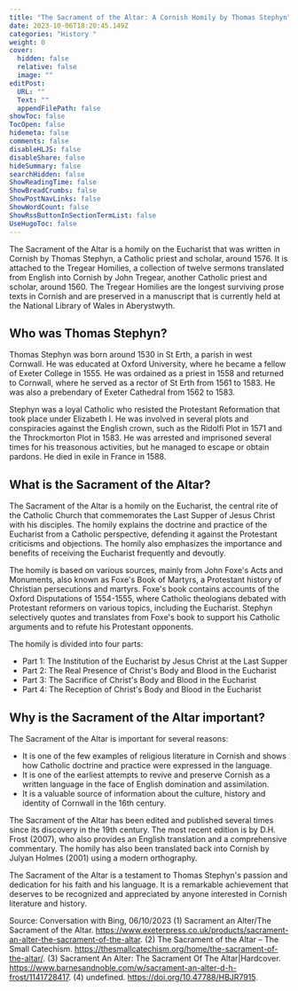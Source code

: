 ```yaml
---
title: "The Sacrament of the Altar: A Cornish Homily by Thomas Stephyn"
date: 2023-10-06T18:20:45.149Z
categories: "History "
weight: 0
cover:
  hidden: false
  relative: false
  image: ""
editPost:
  URL: ""
  Text: ""
  appendFilePath: false
showToc: false
TocOpen: false
hidemeta: false
comments: false
disableHLJS: false
disableShare: false
hideSummary: false
searchHidden: false
ShowReadingTime: false
ShowBreadCrumbs: false
ShowPostNavLinks: false
ShowWordCount: false
ShowRssButtonInSectionTermList: false
UseHugoToc: false
---
```

The Sacrament of the Altar is a homily on the Eucharist that was written in Cornish by Thomas Stephyn, a Catholic priest and scholar, around 1576. It is attached to the Tregear Homilies, a collection of twelve sermons translated from English into Cornish by John Tregear, another Catholic priest and scholar, around 1560. The Tregear Homilies are the longest surviving prose texts in Cornish and are preserved in a manuscript that is currently held at the National Library of Wales in Aberystwyth.

## Who was Thomas Stephyn?

Thomas Stephyn was born around 1530 in St Erth, a parish in west Cornwall. He was educated at Oxford University, where he became a fellow of Exeter College in 1555. He was ordained as a priest in 1558 and returned to Cornwall, where he served as a rector of St Erth from 1561 to 1583. He was also a prebendary of Exeter Cathedral from 1562 to 1583.

Stephyn was a loyal Catholic who resisted the Protestant Reformation that took place under Elizabeth I. He was involved in several plots and conspiracies against the English crown, such as the Ridolfi Plot in 1571 and the Throckmorton Plot in 1583. He was arrested and imprisoned several times for his treasonous activities, but he managed to escape or obtain pardons. He died in exile in France in 1588.

## What is the Sacrament of the Altar?

The Sacrament of the Altar is a homily on the Eucharist, the central rite of the Catholic Church that commemorates the Last Supper of Jesus Christ with his disciples. The homily explains the doctrine and practice of the Eucharist from a Catholic perspective, defending it against the Protestant criticisms and objections. The homily also emphasizes the importance and benefits of receiving the Eucharist frequently and devoutly.

The homily is based on various sources, mainly from John Foxe's Acts and Monuments, also known as Foxe's Book of Martyrs, a Protestant history of Christian persecutions and martyrs. Foxe's book contains accounts of the Oxford Disputations of 1554-1555, where Catholic theologians debated with Protestant reformers on various topics, including the Eucharist. Stephyn selectively quotes and translates from Foxe's book to support his Catholic arguments and to refute his Protestant opponents.

The homily is divided into four parts:

- Part 1: The Institution of the Eucharist by Jesus Christ at the Last Supper
- Part 2: The Real Presence of Christ's Body and Blood in the Eucharist
- Part 3: The Sacrifice of Christ's Body and Blood in the Eucharist
- Part 4: The Reception of Christ's Body and Blood in the Eucharist

## Why is the Sacrament of the Altar important?

The Sacrament of the Altar is important for several reasons:

- It is one of the few examples of religious literature in Cornish and shows how Catholic doctrine and practice were expressed in the language.
- It is one of the earliest attempts to revive and preserve Cornish as a written language in the face of English domination and assimilation.
- It is a valuable source of information about the culture, history and identity of Cornwall in the 16th century.

The Sacrament of the Altar has been edited and published several times since its discovery in the 19th century. The most recent edition is by D.H. Frost (2007), who also provides an English translation and a comprehensive commentary. The homily has also been translated back into Cornish by Julyan Holmes (2001) using a modern orthography.

The Sacrament of the Altar is a testament to Thomas Stephyn's passion and dedication for his faith and his language. It is a remarkable achievement that deserves to be recognized and appreciated by anyone interested in Cornish literature and history.

Source: Conversation with Bing, 06/10/2023
(1) Sacrament an Alter/The Sacrament of the Altar. https://www.exeterpress.co.uk/products/sacrament-an-alter-the-sacrament-of-the-altar.
(2) The Sacrament of the Altar – The Small Catechism. https://thesmallcatechism.org/home/the-sacrament-of-the-altar/.
(3) Sacrament An Alter: The Sacrament Of The Altar|Hardcover. https://www.barnesandnoble.com/w/sacrament-an-alter-d-h-frost/1141728417.
(4) undefined. https://doi.org/10.47788/HBJR7915.